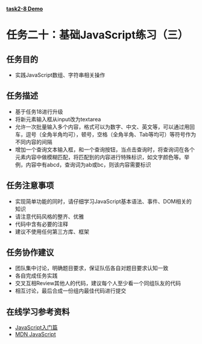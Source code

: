 [**task2-8 Demo**](http://yenshih.com/ife/2016_spring/task2-8/dist/index.html)

# 任务二十：基础JavaScript练习（三）

## 任务目的

 - 实践JavaScript数组、字符串相关操作

## 任务描述

 - 基于任务18进行升级
 - 将新元素输入框从input改为textarea
 - 允许一次批量输入多个内容，格式可以为数字、中文、英文等，可以通过用回车，逗号（全角半角均可），顿号，空格（全角半角、Tab等均可）等符号作为不同内容的间隔
 - 增加一个查询文本输入框，和一个查询按钮，当点击查询时，将查询词在各个元素内容中做模糊匹配，将匹配到的内容进行特殊标识，如文字颜色等。举例，内容中有abcd，查询词为ab或bc，则该内容需要标识

## 任务注意事项

 - 实现简单功能的同时，请仔细学习JavaScript基本语法、事件、DOM相关的知识
 - 请注意代码风格的整齐、优雅
 - 代码中含有必要的注释
 - 建议不使用任何第三方库、框架

## 任务协作建议

 - 团队集中讨论，明确题目要求，保证队伍各自对题目要求认知一致
 - 各自完成任务实践
 - 交叉互相Review其他人的代码，建议每个人至少看一个同组队友的代码
 - 相互讨论，最后合成一份组内最佳代码进行提交

## 在线学习参考资料

 - [JavaScript入门篇](http://www.imooc.com/view/36)
 - [MDN JavaScript](https://developer.mozilla.org/zh-CN/docs/Web/JavaScript)